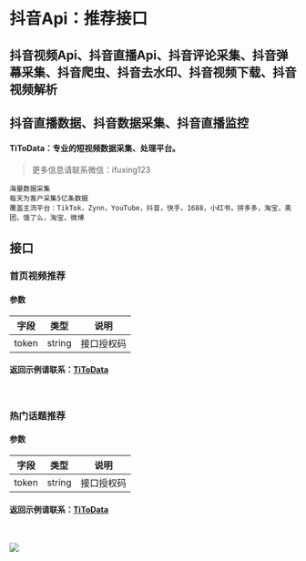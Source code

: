 # 抖音Api：推荐接口

## 抖音视频Api、抖音直播Api、抖音评论采集、抖音弹幕采集、抖音爬虫、抖音去水印、抖音视频下载、抖音视频解析
## 抖音直播数据、抖音数据采集、抖音直播监控

#### TiToData：专业的短视频数据采集、处理平台。
> 更多信息请联系微信：ifuxing123
```
海量数据采集
每天为客户采集5亿条数据
覆盖主流平台：TikTok，Zynn，YouTube，抖音，快手，1688，小红书，拼多多，淘宝，美团，饿了么，淘宝，微博

```



<a name="glOjx"></a>
## 接口
<a name="QhSRy"></a>
### 首页视频推荐
<a name="hYiIb"></a>
#### 参数

| 字段 | 类型 | 说明 |
| --- | --- | --- |
| token | string | 接口授权码 |

<a name="zOzBk"></a>
#### 返回示例请联系：[TiToData](https://www.titodata.com/about)
<br />

<a name="ZbxPg"></a>
### 热门话题推荐
<a name="o5ynL"></a>
#### 参数

| 字段 | 类型 | 说明 |
| --- | --- | --- |
| token | string | 接口授权码 |

<a name="9sW9M"></a>
#### 返回示例请联系：[TiToData](https://www.titodata.com/about)
<br />

![](https://visitor-badge.laobi.icu/badge?page_id=Video-Hub.douyin-api-recommend)